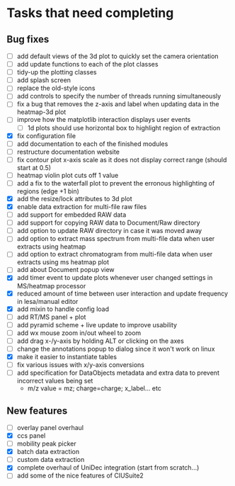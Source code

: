 # Tasks that need completing

## Bug fixes

- [ ] add default views of the 3d plot to quickly set the camera orientation
- [ ] add update functions to each of the plot classes
- [ ] tidy-up the plotting classes
- [ ] add splash screen
- [ ] replace the old-style icons
- [ ] add controls to specify the number of threads running simultaneously
- [ ] fix a bug that removes the z-axis and label when updating data in the heatmap-3d plot
- [ ] improve how the matplotlib interaction displays user events
    - [ ] 1d plots should use horizontal box to highlight region of extraction
- [x] fix configuration file
- [ ] add documentation to each of the finished modules
- [ ] restructure documentation website
- [ ] fix contour plot x-axis scale as it does not display correct range (should start at 0.5)
- [ ] heatmap violin plot cuts off 1 value
- [ ] add a fix to the waterfall plot to prevent the erronous highlighting of regions (edge +1 bin)
- [x] add the resize/lock attributes to 3d plot
- [x] enable data extraction for multi-file raw files
- [ ] add support for embedded RAW data
- [ ] add support for copying RAW data to Document/Raw directory
- [ ] add option to update RAW directory in case it was moved away
- [ ] add option to extract mass spectrum from multi-file data when user extracts using heatmap
- [ ] add option to extract chromatogram from multi-file data when user extracts using ms heatmap plot
- [ ] add about Document popup view
- [x] add timer event to update plots whenever user changed settings in MS/heatmap processor
- [x] reduced amount of time between user interaction and update frequency in lesa/manual editor
- [x] add mixin to handle config load
- [ ] add RT/MS panel + plot
- [ ] add pyramid scheme + live update to improve usability
- [ ] add wx mouse zoom in/out wheel to zoom
- [ ] add drag x-/y-axis by holding ALT or clicking on the axes
- [ ] change the annotations popup to dialog since it won't work on linux
- [x] make it easier to instantiate tables
- [ ] fix various issues with x/y-axis conversions
- [ ] add specification for DataObjects metadata and extra data to prevent incorrect values being set
    * m/z value = mz; charge=charge; x_label... etc

## New features

- [ ] overlay panel overhaul
- [x] ccs panel
- [ ] mobility peak picker
- [x] batch data extraction
- [ ] custom data extraction
- [x] complete overhaul of UniDec integration (start from scratch...)
- [ ] add some of the nice features of CIUSuite2